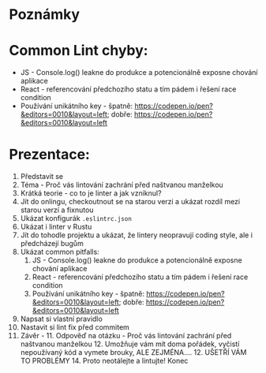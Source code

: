 Poznámky
==========

Common Lint chyby:
===================

* JS - Console.log() leakne do produkce a potencionálně exposne chování aplikace
* React - referencování předchozího statu a tím pádem i řešení race condition
* Používání unikátního key - špatně: https://codepen.io/pen?&editors=0010&layout=left; dobře: https://codepen.io/pen?&editors=0010&layout=left 

Prezentace:
============

1. Představit se
2. Téma - Proč vás lintování zachrání před naštvanou manželkou
3. Krátká teorie - co to je linter a jak vzniknul?
4. Jít do onlingu, checkoutnout se na starou verzi a ukázat rozdíl mezi starou verzí a fixnutou
5. Ukázat konfigurák `.eslintrc.json`
6. Ukázat i linter v Rustu
7. Jít do tohodle projektu a ukázat, že lintery neopravují coding style, ale i předcházejí bugům
8. Ukázat common pitfalls: 
   1. JS - Console.log() leakne do produkce a potencionálně exposne chování aplikace
   2. React - referencování předchozího statu a tím pádem i řešení race condition
   3. Používání unikátního key - špatně: https://codepen.io/pen?&editors=0010&layout=left; dobře: https://codepen.io/pen?&editors=0010&layout=left
9. Napsat si vlastní pravidlo
10. Nastavit si lint fix před commitem
11. Závěr -
    11. Odpověď na otázku - Proč vás lintování zachrání před naštvanou manželkou
    12. Umožňuje vám mít doma pořádek, vyčistí nepoužívaný kód a vymete brouky, ALE ZEJMÉNA....
    12. UŠETŘÍ VÁM TO PROBLÉMY
    14. Proto neotálejte a lintujte! Konec